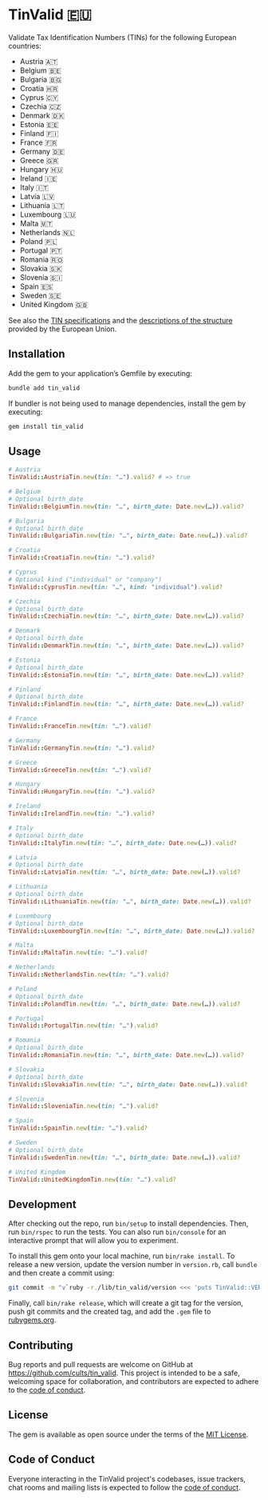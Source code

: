 # TinValid 🇪🇺

Validate Tax Identification Numbers (TINs) for the following European countries:

- Austria 🇦🇹
- Belgium 🇧🇪
- Bulgaria 🇧🇬
- Croatia 🇭🇷
- Cyprus 🇨🇾
- Czechia 🇨🇿
- Denmark 🇩🇰
- Estonia 🇪🇪
- Finland 🇫🇮
- France 🇫🇷
- Germany 🇩🇪
- Greece 🇬🇷
- Hungary 🇭🇺
- Ireland 🇮🇪
- Italy 🇮🇹
- Latvia 🇱🇻
- Lithuania 🇱🇹
- Luxembourg 🇱🇺
- Malta 🇲🇹
- Netherlands 🇳🇱
- Poland 🇵🇱
- Portugal 🇵🇹
- Romania 🇷🇴
- Slovakia 🇸🇰
- Slovenia 🇸🇮
- Spain 🇪🇸
- Sweden 🇸🇪
- United Kingdom 🇬🇧

See also the
[TIN specifications](https://ec.europa.eu/taxation_customs/tin/#/check-tin)
and the
[descriptions of the structure](https://taxation-customs.ec.europa.eu/online-services/online-services-and-databases-taxation/taxpayer-identification-number-tin_en)
provided by the European Union.

## Installation

Add the gem to your application’s Gemfile by executing:

```bash
bundle add tin_valid
```

If bundler is not being used to manage dependencies, install the gem by
executing:

```bash
gem install tin_valid
```

## Usage

```rb
# Austria
TinValid::AustriaTin.new(tin: "…").valid? # => true

# Belgium
# Optional birth_date
TinValid::BelgiumTin.new(tin: "…", birth_date: Date.new(…)).valid?

# Bulgaria
# Optional birth_date
TinValid::BulgariaTin.new(tin: "…", birth_date: Date.new(…)).valid?

# Croatia
TinValid::CroatiaTin.new(tin: "…").valid?

# Cyprus
# Optional kind ("individual" or "company")
TinValid::CyprusTin.new(tin: "…", kind: "individual").valid?

# Czechia
# Optional birth_date
TinValid::CzechiaTin.new(tin: "…", birth_date: Date.new(…)).valid?

# Denmark
# Optional birth_date
TinValid::DenmarkTin.new(tin: "…", birth_date: Date.new(…)).valid?

# Estonia
# Optional birth_date
TinValid::EstoniaTin.new(tin: "…", birth_date: Date.new(…)).valid?

# Finland
# Optional birth_date
TinValid::FinlandTin.new(tin: "…", birth_date: Date.new(…)).valid?

# France
TinValid::FranceTin.new(tin: "…").valid?

# Germany
TinValid::GermanyTin.new(tin: "…").valid?

# Greece
TinValid::GreeceTin.new(tin: "…").valid?

# Hungary
TinValid::HungaryTin.new(tin: "…").valid?

# Ireland
TinValid::IrelandTin.new(tin: "…").valid?

# Italy
# Optional birth_date
TinValid::ItalyTin.new(tin: "…", birth_date: Date.new(…)).valid?

# Latvia
# Optional birth_date
TinValid::LatviaTin.new(tin: "…", birth_date: Date.new(…)).valid?

# Lithuania
# Optional birth_date
TinValid::LithuaniaTin.new(tin: "…", birth_date: Date.new(…)).valid?

# Luxembourg
# Optional birth_date
TinValid::LuxembourgTin.new(tin: "…", birth_date: Date.new(…)).valid?

# Malta
TinValid::MaltaTin.new(tin: "…").valid?

# Netherlands
TinValid::NetherlandsTin.new(tin: "…").valid?

# Poland
# Optional birth_date
TinValid::PolandTin.new(tin: "…", birth_date: Date.new(…)).valid?

# Portugal
TinValid::PortugalTin.new(tin: "…").valid?

# Romania
# Optional birth_date
TinValid::RomaniaTin.new(tin: "…", birth_date: Date.new(…)).valid?

# Slovakia
# Optional birth_date
TinValid::SlovakiaTin.new(tin: "…", birth_date: Date.new(…)).valid?

# Slovenia
TinValid::SloveniaTin.new(tin: "…").valid?

# Spain
TinValid::SpainTin.new(tin: "…").valid?

# Sweden
# Optional birth_date
TinValid::SwedenTin.new(tin: "…", birth_date: Date.new(…)).valid?

# United Kingdom
TinValid::UnitedKingdomTin.new(tin: "…").valid?
```

## Development

After checking out the repo, run `bin/setup` to install dependencies. Then, run
`bin/rspec` to run the tests. You can also run `bin/console` for an interactive
prompt that will allow you to experiment.

To install this gem onto your local machine, run `bin/rake install`. To
release a new version, update the version number in `version.rb`, call `bundle`
and then create a commit using:

```sh
git commit -m "v`ruby -r./lib/tin_valid/version <<< 'puts TinValid::VERSION + \" 🎉\"'`"
```

Finally, call `bin/rake release`, which will create a git tag for the version,
push git commits and the created tag, and add the `.gem` file to
[rubygems.org](https://rubygems.org).

## Contributing

Bug reports and pull requests are welcome on GitHub at
https://github.com/cults/tin_valid. This project is intended to be a safe,
welcoming space for collaboration, and contributors are expected to adhere to
the
[code of conduct](https://github.com/cults/tin_valid/blob/main/CODE_OF_CONDUCT.md).

## License

The gem is available as open source under the terms of the
[MIT License](https://opensource.org/licenses/MIT).

## Code of Conduct

Everyone interacting in the TinValid project's codebases, issue trackers, chat
rooms and mailing lists is expected to follow the
[code of conduct](https://github.com/cults/tin_valid/blob/main/CODE_OF_CONDUCT.md).
